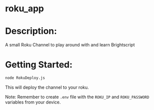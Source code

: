 # roku_app

# Description:

A small Roku Channel to play around with and learn Brightscript

# Getting Started:

```bash
node RokuDeploy.js
```

This will deploy the channel to your roku.

Note: Remember to create `.env` file with the `ROKU_IP` and `ROKU_PASSWORD` variables from your device.
